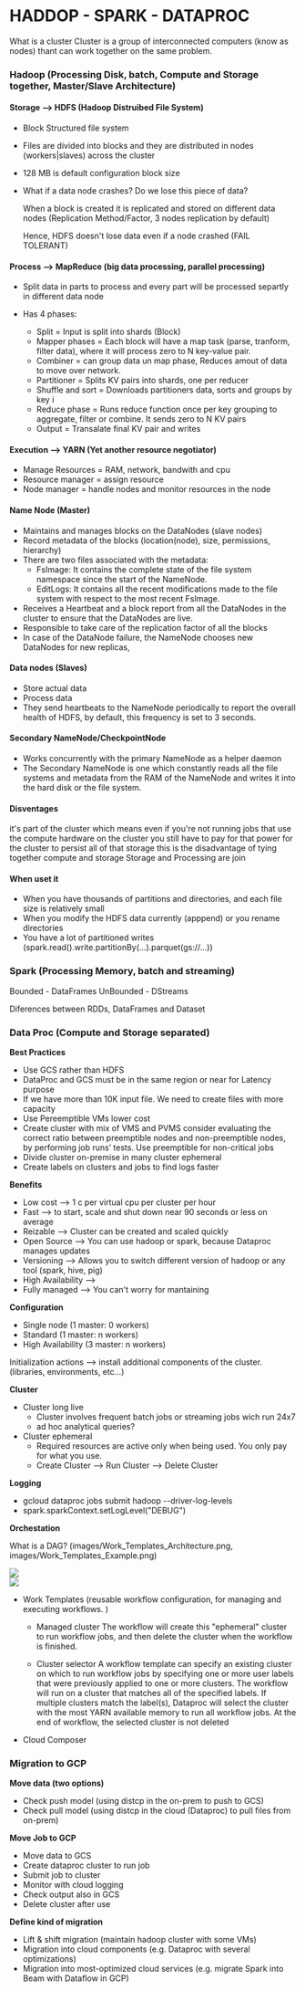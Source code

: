 # HADDOP - SPARK - DATAPROC

What is a cluster
	Cluster is a group of interconnected computers (know as nodes) thant can work together on the same problem.






### **Hadoop (Processing Disk, batch, Compute and Storage together, Master/Slave Architecture)**

#### **Storage --> HDFS (Hadoop Distruibed File System)**
- Block Structured file system
- Files are divided into blocks and they are distributed in nodes (workers|slaves) across the cluster
- 128 MB is default configuration block size

- What if a data node crashes? Do we lose this piece of data?				

     When a block is created it is replicated and stored on different data nodes (Replication Method/Factor, 3 nodes replication by default)
   
     Hence, HDFS doesn't lose data even if a node crashed (FAIL TOLERANT)	
		  


#### **Process --> MapReduce (big data processing, parallel processing)**
- Split data in parts to process and every part will be processed separtly  in different data node
- Has 4 phases:

	* Split				= Input is split into shards (Block)
	* Mapper phases		= Each block will have a map task (parse, tranform, filter data), where it will process 
						zero to N key-value pair.
	* Combiner          = can group data un map phase, Reduces amout of data to move over network.
	* Partitioner      = Splits KV pairs into shards, one per reducer
	* Shuffle and sort  = Downloads partitioners data, sorts and groups by key i
	* Reduce phase 		= Runs reduce function once per key grouping to aggregate, filter or combine. It sends zero to N KV pairs
	* Output			= Transalate final KV pair and writes



#### **Execution --> YARN (Yet another resource negotiator)**

- Manage Resources = RAM, network, bandwith and cpu
- Resource manager = assign resource
- Node manager     = handle nodes and monitor resources in the node


#### **Name Node (Master)**
- Maintains and manages blocks on the DataNodes (slave nodes)
- Record metadata of the blocks (location(node), size, permissions, hierarchy)
- There are two files associated with the metadata:
	* FsImage: It contains the complete state of the file system namespace since the start of the NameNode.
	* EditLogs: It contains all the recent modifications made to the file system with respect to the most recent FsImage.
- Receives a Heartbeat and a block report from all the DataNodes in the cluster to ensure that the DataNodes are live.
- Responsible to take care of the replication factor of all the blocks
- In case of the DataNode failure, the NameNode chooses new DataNodes for new replicas,


#### **Data nodes (Slaves)**
- Store actual data
- Process data
- They send heartbeats to the NameNode periodically to report the overall health of HDFS, by default, this frequency is set to 3 seconds.


#### **Secondary NameNode/CheckpointNode**
- Works concurrently with the primary NameNode as a helper daemon
- The Secondary NameNode is one which constantly reads all the file systems and metadata from the RAM of the NameNode and writes it into the hard disk or the file system.

#### **Disventages**

it's part of the cluster which means even if you're not running jobs that use the compute hardware on the cluster you still have to pay for that power for the cluster to persist all of that storage this is the disadvantage of tying together compute and storage
Storage and Processing are join


#### **When uset it**

- When you have thousands of partitions and directories, and each file size is relatively small
- When you modify the HDFS data currently (apppend) or you rename directories
- You have a lot of partitioned writes (spark.read().write.partitionBy(...).parquet(gs://...))



### **Spark (Processing Memory, batch and streaming)**
Bounded - DataFrames
UnBounded - DStreams

Diferences between RDDs, DataFrames and Dataset


### **Data Proc (Compute and Storage separated)**



**Best Practices**


- Use GCS rather than HDFS
- DataProc and GCS must be in the same region or near for Latency purpose
- If we have more than 10K input file. We need to create files with more capacity
- Use Pereemptible VMs lower cost
- Create cluster with mix of VMS and PVMS consider evaluating the correct ratio between preemptible nodes and non-preemptible nodes, by performing job runs’ tests. Use preemptible for non-critical jobs
- Divide cluster on-premise in many cluster ephemeral
- Create labels on clusters and jobs to find logs faster

**Benefits**


- Low cost  --> 1 c per virtual cpu per cluster per hour
- Fast 		--> to start, scale and shut down near 90 seconds or less on average  
- Reizable  --> Cluster can be created and scaled quickly
- Open Source --> You can use hadoop or spark, because Dataproc manages updates
- Versioning --> Allows you to switch different version of hadoop or any tool (spark, hive, pig)
- High Availability -->
- Fully managed --> You can't worry for mantaining 


**Configuration**


- Single node (1 master: 0 workers)
- Standard  (1 master: n workers)
- High Availability (3 master: n workers)	

Initialization actions --> install additional components of the cluster. (libraries, environments, etc...)

**Cluster**


- Cluster long live
	* Cluster involves frequent batch jobs or streaming jobs wich run 24x7
	* ad hoc analytical queries?
- Cluster ephemeral
	* Required resources are active only when being used. You only pay for what you use. 
	* Create Cluster --> Run Cluster -->  Delete Cluster

**Logging**


- gcloud dataproc jobs submit hadoop --driver-log-levels 
- spark.sparkContext.setLogLevel("DEBUG")


**Orchestation**


What is a DAG? (images/Work_Templates_Architecture.png, images/Work_Templates_Example.png)
<!-- 
<p align="left">
  <img width="340" src="https://github.com/BenRamo06/PySpark/blob/master/images/Work_Templates_Architecture.png")>
</p>

<p align="right">
  <img width="340" src="https://github.com/BenRamo06/PySpark/blob/master/images/Work_Templates_Example.png")>
</p> -->

<div id="mainDiv"> 
    <div id="divOne"> 
	<img src="https://github.com/BenRamo06/PySpark/blob/master/images/Work_Templates_Architecture.png"> 
    </div> 
    <div id="divTwo"> 
	<img src="https://github.com/BenRamo06/PySpark/blob/master/images/Work_Templates_Example.png"> 
    </div> 
</div> 

- Work Templates (reusable workflow configuration, for managing and executing workflows. ) 

	* Managed cluster
		The workflow will create this "ephemeral" cluster to run workflow jobs, and then delete the cluster when the workflow is finished.

	* Cluster selector
		A workflow template can specify an existing cluster on which to run workflow jobs by specifying one or more user labels that were previously applied to one or more clusters. 
		The workflow will run on a cluster that matches all of the specified labels. If multiple clusters match the label(s), 
		Dataproc will select the cluster with the most YARN available memory to run all workflow jobs. 
		At the end of workflow, the selected cluster is not deleted

- Cloud Composer

	 












### **Migration to GCP**

**Move data (two options)**
- Check push model (using distcp in the on-prem to push to GCS)
- Check pull model (using distcp in the cloud (Dataproc) to pull files from on-prem)


**Move Job to GCP**
- Move data to GCS
- Create dataproc cluster to run job
- Submit job to cluster
- Monitor with cloud logging 
- Check output also in GCS
- Delete cluster after use


**Define kind of migration**

- Lift & shift migration (maintain hadoop cluster with some VMs)
- Migration into cloud components (e.g. Dataproc with several optimizations)
- Migration into most-optimized cloud services (e.g. migrate Spark into Beam with Dataflow in GCP)


<!-- 
Change hdsf:// by gsc://

File System
	it is organized jerarquie like a tree
	no immutable
Object System
	it doesn't have a jerarquie
	Immutable
	Versioning


serverless
metastore?
preemtable / on demand.
spark shell   spark submit
spark 
productos
apache hudi  vs  delta lake
ranger (similar IAM) 
-->
